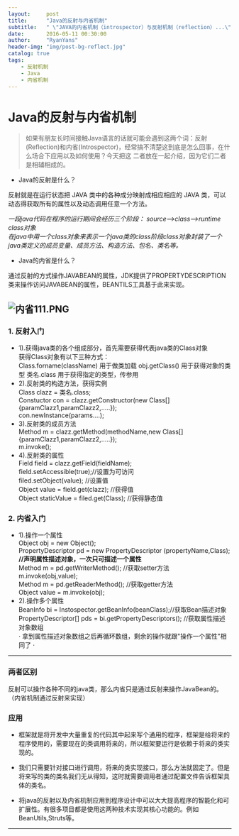 ```yaml
---
layout:     post
title:      "Java的反射与内省机制"
subtitle:   " \"JAVA的内省机制（introspector）与反射机制（reflection）...\""
date:       2016-05-11 00:30:00
author:     "RyanYans"
header-img: "img/post-bg-reflect.jpg"
catalog: true
tags:
    - 反射机制
    - Java
    - 内省机制
---
```


# Java的反射与内省机制
> 
> 如果有朋友长时间接触Java语言的话就可能会遇到这两个词：反射(Reflection)和内省(Introspector)，经常搞不清楚这到底是怎么回事，在什么场合下应用以及如何使用？今天把这
> 二者放在一起介绍，因为它们二者是相辅相成的。

* Java的反射是什么？  

 反射就是在运行状态把 JAVA  类中的各种成分映射成相应相应的 JAVA  类，可以动态得获取所有的属性以及动态调用任意一个方法。

*一段java代码在程序的运行期间会经历三个阶段： source-->class-->runtime  
 class对象  
在java中用一个class对象来表示一个java类的class阶段class对象封装了一个  
java类定义的成员变量、成员方法、构造方法、包名、类名等。*

 
* Java的内省是什么？  

 通过反射的方式操作JAVABEAN的属性，JDK提供了PROPERTYDESCRIPTION类来操作访问JAVABEAN的属性，BEANTILS工具基于此来实现。

![内省111.PNG](https://ooo.0o0.ooo/2016/05/11/57333ea0afd6c.png)
----------

### 1. 反射入门

* 1).获得java类的各个组成部分，首先需要获得代表java类的Class对象  
   获得Class对象有以下三种方式：  
        Class.forname(className)            用于做类加载
        obj.getClass()                              用于获得对象的类型
        类名.class                                    用于获得指定的类型，传参用
* 2).反射类的构造方法，获得实例  
		Class clazz = 类名.class;  
		Constuctor con = clazz.getConstructor(new Class[]  {paramClazz1,paramClazz2,.....});  
		con.newInstance(params....);  
* 3).反射类的成员方法  
	   Method m = clazz.getMethod(methodName,new Class[]  {paramClazz1,paramClazz2,.....});  
	   m.invoke();  
* 4).反射类的属性  
	   Field field = clazz.getField(fieldName);  
	   field.setAccessible(true);//设置为可访问  
	   filed.setObject(value);           //设置值  
	   Object value = field.get(clazz);       //获得值  
	   Object staticValue = filed.get(Class);     //获得静态值  

### 2. 内省入门  

* 1).操作一个属性  
           Object obj = new Object();  
           PropertyDescriptor pd = new PropertyDescriptor  (propertyName,Class);        **//声明属性描述对象，一次只可描述一个属性**  
           Method m = pd.getWriterMethod();  //获取setter方法  
           m.invoke(obj,value);  
           Method m = pd.getReaderMethod();  //获取getter方法  
           Object value = m.invoke(obj);  
* 2).操作多个属性  
           BeanInfo bi = Instospector.getBeanInfo(beanClass);//获取Bean描述对象  
           PropertyDescriptor[] pds = bi.getPropertyDescriptors();  //获取属性描述  对象数组  
           · 拿到属性描述对象数组之后再循环数组，剩余的操作就跟"操作一个属性"相同了 ·

----------

### 两者区别	

反射可以操作各种不同的java类，那么内省只是通过反射来操作JavaBean的。（内省机制通过反射来实现）

### 应用

* 框架就是将开发中大量重复的代码其中起来写个通用的程序，框架是给将来的程序使用的，需要现在的类调用将来的，所以框架要运行是依赖于将来的类实现的。  
* 我们只需要针对接口进行调用，将来的类实现接口，那么方法就固定了。但是将来写的类的类名我们无从得知，这时就需要调用者通过配置文件告诉框架具体的类名。  

* 将java的反射以及内省机制应用到程序设计中可以大大提高程序的智能化和可扩展性。有很多项目都是使用这两种技术实现其核心功能的。例如BeanUtils,Struts等。  

--------------------------